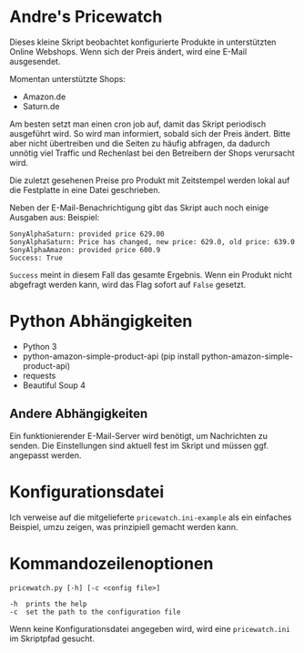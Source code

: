 Andre's Pricewatch
==================

Dieses kleine Skript beobachtet konfigurierte Produkte in unterstützten Online Webshops.
Wenn sich der Preis ändert, wird eine E-Mail ausgesendet.

Momentan unterstützte Shops:
- Amazon.de
- Saturn.de

Am besten setzt man einen cron job auf, damit das Skript periodisch ausgeführt wird.
So wird man informiert, sobald sich der Preis ändert.
Bitte aber nicht übertreiben und die Seiten zu häufig abfragen,
da dadurch unnötig viel Traffic und Rechenlast bei den Betreibern der Shops verursacht wird.

Die zuletzt gesehenen Preise pro Produkt mit Zeitstempel werden lokal auf die Festplatte
in eine Datei geschrieben.

Neben der E-Mail-Benachrichtigung gibt das Skript auch noch einige Ausgaben aus:
Beispiel:

```
SonyAlphaSaturn: provided price 629.00
SonyAlphaSaturn: Price has changed, new price: 629.0, old price: 639.0
SonyAlphaAmazon: provided price 600.9
Success: True
```

`Success` meint in diesem Fall das gesamte Ergebnis.
Wenn ein Produkt nicht abgefragt werden kann, wird das Flag sofort auf `False` gesetzt.

# Python Abhängigkeiten
- Python 3
- python-amazon-simple-product-api (pip install python-amazon-simple-product-api)
- requests
- Beautiful Soup 4

## Andere Abhängigkeiten
Ein funktionierender E-Mail-Server wird benötigt, um Nachrichten zu senden.
Die Einstellungen sind aktuell fest im Skript und müssen ggf. angepasst werden.

# Konfigurationsdatei
Ich verweise auf die mitgelieferte `pricewatch.ini-example` als ein einfaches Beispiel, umzu
zeigen, was prinzipiell gemacht werden kann.

# Kommandozeilenoptionen

```
pricewatch.py [-h] [-c <config file>]

-h	prints the help
-c	set the path to the configuration file
```

Wenn keine Konfigurationsdatei angegeben wird, wird eine `pricewatch.ini` im Skriptpfad gesucht.
